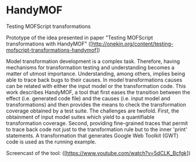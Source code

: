 # HandyMOF
Testing MOFScript transformations

Prototype of the idea presented in paper "Testing MOFScript transformations with HandyMOF" ([http://onekin.org/content/testing-mofscript-transformations-handymof])

Model transformation development is a complex task. Therefore, having mechanisms for transformation testing and understanding becomes a matter of utmost importance. Understanding, among others, implies being able to trace back bugs to their causes. In model transformations causes can be related with either the input model or the transformation code. This work describes HandyMOF, a tool that first eases the transition between the effect (i.e. generated code file) and
the causes (i.e. input model and transformations) and then provides the means to check the transformation coverage obtained by a test suite. The challenges are twofold. First, the obtainment of input model suites which yield to a quantifiable transformation coverage. Second, providing fine-grained traces that permit to trace back code not just to the transformation rule but to the inner 'print' statements. A transformation that generates Google Web Toolkit (GWT) code is used as the running example.

Screencast of the tool: ([https://www.youtube.com/watch?v=5dCLK_Bcfgk])
